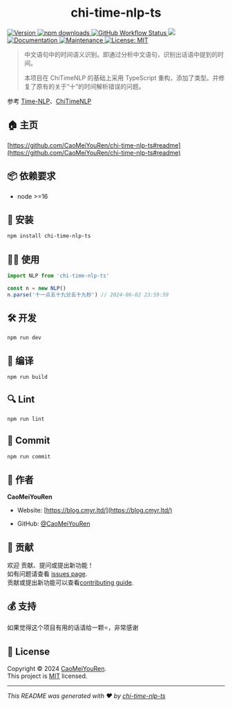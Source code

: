<h1 align="center">chi-time-nlp-ts </h1>
<p>
  <a href="https://www.npmjs.com/package/chi-time-nlp-ts" target="_blank">
    <img alt="Version" src="https://img.shields.io/npm/v/chi-time-nlp-ts.svg">
  </a>
<a href="https://www.npmjs.com/package/chi-time-nlp-ts" target="_blank">
    <img alt="npm downloads" src="https://img.shields.io/npm/dt/chi-time-nlp-ts?label=npm%20downloads&color=yellow">
  </a>
  <a href="https://github.com/CaoMeiYouRen/chi-time-nlp-ts/actions?query=workflow%3ARelease" target="_blank">
    <img alt="GitHub Workflow Status" src="https://img.shields.io/github/actions/workflow/status/CaoMeiYouRen/chi-time-nlp-ts/release.yml?branch=master">
  </a>
  <img src="https://img.shields.io/badge/node-%3E%3D16-blue.svg" />
  <a href="https://github.com/CaoMeiYouRen/chi-time-nlp-ts#readme" target="_blank">
    <img alt="Documentation" src="https://img.shields.io/badge/documentation-yes-brightgreen.svg" />
  </a>
  <a href="https://github.com/CaoMeiYouRen/chi-time-nlp-ts/graphs/commit-activity" target="_blank">
    <img alt="Maintenance" src="https://img.shields.io/badge/Maintained%3F-yes-green.svg" />
  </a>
  <a href="https://github.com/CaoMeiYouRen/chi-time-nlp-ts/blob/master/LICENSE" target="_blank">
    <img alt="License: MIT" src="https://img.shields.io/github/license/CaoMeiYouRen/chi-time-nlp-ts?color=yellow" />
  </a>
</p>


> 中文语句中的时间语义识别。即通过分析中文语句，识别出话语中提到的时间。
>
> 本项目在 ChiTimeNLP 的基础上采用 TypeScript 重构，添加了类型。并修复了原有的关于“十”的时间解析错误的问题。

参考  [Time-NLP](https://github.com/shinyke/Time-NLP)、[ChiTimeNLP](https://github.com/JohnnieFucker/ChiTimeNLP)

## 🏠 主页

[https://github.com/CaoMeiYouRen/chi-time-nlp-ts#readme](https://github.com/CaoMeiYouRen/chi-time-nlp-ts#readme)


## 📦 依赖要求


- node >=16

## 🚀 安装

```sh
npm install chi-time-nlp-ts
```

## 👨‍💻 使用

```typescript
import NLP from 'chi-time-nlp-ts'

const n = new NLP()
n.parse('十一点五十九分五十九秒') // 2024-06-02 23:59:59
```

## 🛠️ 开发

```sh
npm run dev
```

## 🔧 编译

```sh
npm run build
```

## 🔍 Lint

```sh
npm run lint
```

## 💾 Commit

```sh
npm run commit
```


## 👤 作者


**CaoMeiYouRen**

* Website: [https://blog.cmyr.ltd/](https://blog.cmyr.ltd/)

* GitHub: [@CaoMeiYouRen](https://github.com/CaoMeiYouRen)


## 🤝 贡献

欢迎 贡献、提问或提出新功能！<br />如有问题请查看 [issues page](https://github.com/CaoMeiYouRen/chi-time-nlp-ts/issues). <br/>贡献或提出新功能可以查看[contributing guide](https://github.com/CaoMeiYouRen/chi-time-nlp-ts/blob/master/CONTRIBUTING.md).

## 💰 支持

如果觉得这个项目有用的话请给一颗⭐️，非常感谢

## 📝 License

Copyright © 2024 [CaoMeiYouRen](https://github.com/CaoMeiYouRen).<br />
This project is [MIT](https://github.com/CaoMeiYouRen/chi-time-nlp-ts/blob/master/LICENSE) licensed.

***
_This README was generated with ❤️ by [chi-time-nlp-ts](https://github.com/CaoMeiYouRen/chi-time-nlp-ts)_

